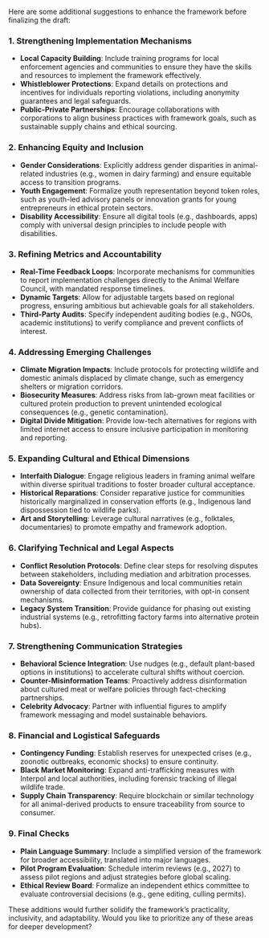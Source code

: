 Here are some additional suggestions to enhance the framework before finalizing the draft:

### **1. Strengthening Implementation Mechanisms**
- **Local Capacity Building**: Include training programs for local enforcement agencies and communities to ensure they have the skills and resources to implement the framework effectively.
- **Whistleblower Protections**: Expand details on protections and incentives for individuals reporting violations, including anonymity guarantees and legal safeguards.
- **Public-Private Partnerships**: Encourage collaborations with corporations to align business practices with framework goals, such as sustainable supply chains and ethical sourcing.

### **2. Enhancing Equity and Inclusion**
- **Gender Considerations**: Explicitly address gender disparities in animal-related industries (e.g., women in dairy farming) and ensure equitable access to transition programs.
- **Youth Engagement**: Formalize youth representation beyond token roles, such as youth-led advisory panels or innovation grants for young entrepreneurs in ethical protein sectors.
- **Disability Accessibility**: Ensure all digital tools (e.g., dashboards, apps) comply with universal design principles to include people with disabilities.

### **3. Refining Metrics and Accountability**
- **Real-Time Feedback Loops**: Incorporate mechanisms for communities to report implementation challenges directly to the Animal Welfare Council, with mandated response timelines.
- **Dynamic Targets**: Allow for adjustable targets based on regional progress, ensuring ambitious but achievable goals for all stakeholders.
- **Third-Party Audits**: Specify independent auditing bodies (e.g., NGOs, academic institutions) to verify compliance and prevent conflicts of interest.

### **4. Addressing Emerging Challenges**
- **Climate Migration Impacts**: Include protocols for protecting wildlife and domestic animals displaced by climate change, such as emergency shelters or migration corridors.
- **Biosecurity Measures**: Address risks from lab-grown meat facilities or cultured protein production to prevent unintended ecological consequences (e.g., genetic contamination).
- **Digital Divide Mitigation**: Provide low-tech alternatives for regions with limited internet access to ensure inclusive participation in monitoring and reporting.

### **5. Expanding Cultural and Ethical Dimensions**
- **Interfaith Dialogue**: Engage religious leaders in framing animal welfare within diverse spiritual traditions to foster broader cultural acceptance.
- **Historical Reparations**: Consider reparative justice for communities historically marginalized in conservation efforts (e.g., Indigenous land dispossession tied to wildlife parks).
- **Art and Storytelling**: Leverage cultural narratives (e.g., folktales, documentaries) to promote empathy and framework adoption.

### **6. Clarifying Technical and Legal Aspects**
- **Conflict Resolution Protocols**: Define clear steps for resolving disputes between stakeholders, including mediation and arbitration processes.
- **Data Sovereignty**: Ensure Indigenous and local communities retain ownership of data collected from their territories, with opt-in consent mechanisms.
- **Legacy System Transition**: Provide guidance for phasing out existing industrial systems (e.g., retrofitting factory farms into alternative protein hubs).

### **7. Strengthening Communication Strategies**
- **Behavioral Science Integration**: Use nudges (e.g., default plant-based options in institutions) to accelerate cultural shifts without coercion.
- **Counter-Misinformation Teams**: Proactively address disinformation about cultured meat or welfare policies through fact-checking partnerships.
- **Celebrity Advocacy**: Partner with influential figures to amplify framework messaging and model sustainable behaviors.

### **8. Financial and Logistical Safeguards**
- **Contingency Funding**: Establish reserves for unexpected crises (e.g., zoonotic outbreaks, economic shocks) to ensure continuity.
- **Black Market Monitoring**: Expand anti-trafficking measures with Interpol and local authorities, including forensic tracking of illegal wildlife trade.
- **Supply Chain Transparency**: Require blockchain or similar technology for all animal-derived products to ensure traceability from source to consumer.

### **9. Final Checks**
- **Plain Language Summary**: Include a simplified version of the framework for broader accessibility, translated into major languages.
- **Pilot Program Evaluation**: Schedule interim reviews (e.g., 2027) to assess pilot regions and adjust strategies before global scaling.
- **Ethical Review Board**: Formalize an independent ethics committee to evaluate controversial decisions (e.g., gene editing, culling permits).

These additions would further solidify the framework’s practicality, inclusivity, and adaptability. Would you like to prioritize any of these areas for deeper development?
